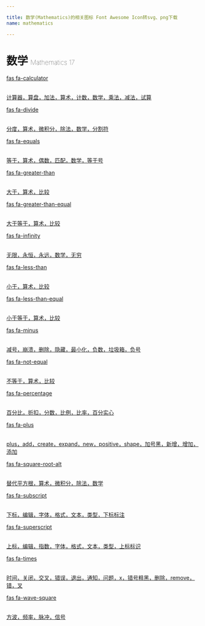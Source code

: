 ```yaml
---

title: 数学(Mathematics)的相关图标 Font Awesome Icon转svg、png下载
name: mathematics

---
```


# 数学  <small style="font-size: 60%;font-weight: 100">Mathematics <span class="badge-secondary badge">17</span> </small>

<search tag="mathematics" :size="96"/>

<div class="icon-list row" id="search-show"><a href="/icon/solid/calculator.html" class="icon-item col-6 col-sm-4 col-md-2"><div class="icon-item-inner"><i class="fas fa-calculator"></i><p><span>fas fa-calculator</span></p> <p><br>计算器，算盘，加法，算术，计数，数学，乘法，减法，试算</p></div></a><a href="/icon/solid/divide.html" class="icon-item col-6 col-sm-4 col-md-2"><div class="icon-item-inner"><i class="fas fa-divide"></i><p><span>fas fa-divide</span></p> <p><br>分度，算术，微积分，除法，数学，分割符</p></div></a><a href="/icon/solid/equals.html" class="icon-item col-6 col-sm-4 col-md-2"><div class="icon-item-inner"><i class="fas fa-equals"></i><p><span>fas fa-equals</span></p> <p><br>等于，算术，偶数，匹配，数学，等于号</p></div></a><a href="/icon/solid/greater-than.html" class="icon-item col-6 col-sm-4 col-md-2"><div class="icon-item-inner"><i class="fas fa-greater-than"></i><p><span>fas fa-greater-than</span></p> <p><br>大于，算术，比较</p></div></a><a href="/icon/solid/greater-than-equal.html" class="icon-item col-6 col-sm-4 col-md-2"><div class="icon-item-inner"><i class="fas fa-greater-than-equal"></i><p><span>fas fa-greater-than-equal</span></p> <p><br>大于等于，算术，比较</p></div></a><a href="/icon/solid/infinity.html" class="icon-item col-6 col-sm-4 col-md-2"><div class="icon-item-inner"><i class="fas fa-infinity"></i><p><span>fas fa-infinity</span></p> <p><br>无限，永恒，永远，数学，无穷</p></div></a><a href="/icon/solid/less-than.html" class="icon-item col-6 col-sm-4 col-md-2"><div class="icon-item-inner"><i class="fas fa-less-than"></i><p><span>fas fa-less-than</span></p> <p><br>小于，算术，比较</p></div></a><a href="/icon/solid/less-than-equal.html" class="icon-item col-6 col-sm-4 col-md-2"><div class="icon-item-inner"><i class="fas fa-less-than-equal"></i><p><span>fas fa-less-than-equal</span></p> <p><br>小于等于，算术，比较</p></div></a><a href="/icon/solid/minus.html" class="icon-item col-6 col-sm-4 col-md-2"><div class="icon-item-inner"><i class="fas fa-minus"></i><p><span>fas fa-minus</span></p> <p><br>减号，崩溃，删除，隐藏，最小化，负数，垃圾箱，负号</p></div></a><a href="/icon/solid/not-equal.html" class="icon-item col-6 col-sm-4 col-md-2"><div class="icon-item-inner"><i class="fas fa-not-equal"></i><p><span>fas fa-not-equal</span></p> <p><br>不等于，算术，比较</p></div></a><a href="/icon/solid/percentage.html" class="icon-item col-6 col-sm-4 col-md-2"><div class="icon-item-inner"><i class="fas fa-percentage"></i><p><span>fas fa-percentage</span></p> <p><br>百分比，折扣，分数，比例，比率，百分实心</p></div></a><a href="/icon/solid/plus.html" class="icon-item col-6 col-sm-4 col-md-2"><div class="icon-item-inner"><i class="fas fa-plus"></i><p><span>fas fa-plus</span></p> <p><br>plus，add，create，expand，new，positive，shape，加号黑，新增，增加，添加</p></div></a><a href="/icon/solid/square-root-alt.html" class="icon-item col-6 col-sm-4 col-md-2"><div class="icon-item-inner"><i class="fas fa-square-root-alt"></i><p><span>fas fa-square-root-alt</span></p> <p><br>替代平方根，算术，微积分，除法，数学</p></div></a><a href="/icon/solid/subscript.html" class="icon-item col-6 col-sm-4 col-md-2"><div class="icon-item-inner"><i class="fas fa-subscript"></i><p><span>fas fa-subscript</span></p> <p><br>下标，编辑，字体，格式，文本，类型，下标标注</p></div></a><a href="/icon/solid/superscript.html" class="icon-item col-6 col-sm-4 col-md-2"><div class="icon-item-inner"><i class="fas fa-superscript"></i><p><span>fas fa-superscript</span></p> <p><br>上标，编辑，指数，字体，格式，文本，类型，上标标识</p></div></a><a href="/icon/solid/times.html" class="icon-item col-6 col-sm-4 col-md-2"><div class="icon-item-inner"><i class="fas fa-times"></i><p><span>fas fa-times</span></p> <p><br>时间，关闭，交叉，错误，退出，通知，问题，x，错号粗黑，删除，remove，错，叉</p></div></a><a href="/icon/solid/wave-square.html" class="icon-item col-6 col-sm-4 col-md-2"><div class="icon-item-inner"><i class="fas fa-wave-square"></i><p><span>fas fa-wave-square</span></p> <p><br>方波，频率，脉冲，信号</p></div></a></div>

